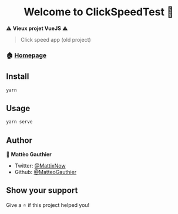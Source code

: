 <h1 align="center">Welcome to ClickSpeedTest 👋</h1>

⚠️ **Vieux projet VueJS** ⚠️
> Click speed app (old project)  

### 🏠 [Homepage](ClickSpeedTest.now.sh)

## Install

```sh
yarn
```

## Usage

```sh
yarn serve
```

## Author

👤 **Mattèo Gauthier**

* Twitter: [@MattixNow](https://twitter.com/MattixNow)
* Github: [@MatteoGauthier](https://github.com/MatteoGauthier)


## Show your support

Give a ⭐️ if this project helped you!
